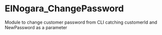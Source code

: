 # ElNogara_ChangePassword
Module to change customer password from CLI catching customerId and NewPassword as a parameter
